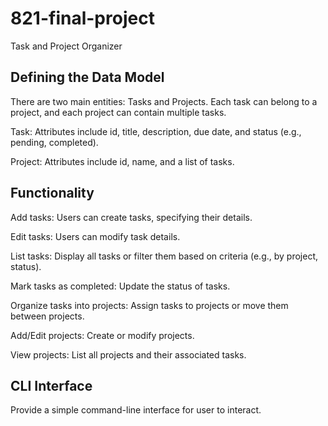 # 821-final-project
Task and Project Organizer

## Defining the Data Model
There are two main entities: Tasks and Projects. Each task can belong to a project, and each project can contain multiple tasks.

Task: Attributes include id, title, description, due date, and status (e.g., pending, completed).

Project: Attributes include id, name, and a list of tasks.

## Functionality
Add tasks: Users can create tasks, specifying their details.

Edit tasks: Users can modify task details.

List tasks: Display all tasks or filter them based on criteria (e.g., by project, status).

Mark tasks as completed: Update the status of tasks.

Organize tasks into projects: Assign tasks to projects or move them between projects.

Add/Edit projects: Create or modify projects.

View projects: List all projects and their associated tasks.

## CLI Interface
Provide a simple command-line interface for user to interact. 
